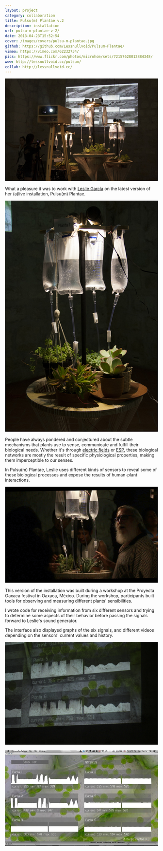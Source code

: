 ```yaml
---
layout: project
category: collaboration
title: Pulsu(m) Plantae v.2
description: installation
url: pulsu-m-plantae-v-2/
date: 2013-04-23T15:52:54
cover: /images/covers/pulsu-m-plantae.jpg
github: https://github.com/Lessnullvoid/Pulsum-Plantae/
vimeo: https://vimeo.com/62232734/
pics: https://www.flickr.com/photos/microhom/sets/72157628012884348/
www: http://lessnullvoid.cc/pulsum/
collab: http://lessnullvoid.cc/
---
```

![](/images/projects/pulsu-m-plantae-v-2/interface01.jpg)

What a pleasure it was to work with [Leslie García](http://lessnullvoid.cc/) on the latest version of her (a)live installation, Pulsu(m) Plantae.

![](/images/projects/pulsu-m-plantae-v-2/plantae02.jpg)

People have always pondered and conjectured about the subtle mechanisms that plants use to sense, communicate and fulfill their biological needs. Whether it's through [electric fields](http://www.scientificamerican.com/article.cfm?id=bumblebees-sense-electric-fields-in-flowers) or [ESP](https://en.wikipedia.org/wiki/Plant_perception_%28paranormal%29 ), these biological networks are mostly the result of specific physiological properties, making them imperceptible to our senses.

In Pulsu(m) Plantae, Leslie uses different kinds of sensors to reveal some of these biological processes and expose the results of human-plant interactions.

![](/images/projects/pulsu-m-plantae-v-2/plantae03.jpg)

This version of the installation was built during a workshop at the Proyecta Oaxaca festival in Oaxaca, México. During the workshop, participants built tools for observing and measuring different plants' sensibilities.

I wrote code for receiving information from six different sensors and trying to determine some aspects of their behavior before passing the signals forward to Leslie's sound generator.

The interface also displayed graphs of the six signals, and different videos depending on the sensors' current values and history.

![](/images/projects/pulsu-m-plantae-v-2/interface00.jpg)

![](/images/projects/pulsu-m-plantae-v-2/interface02.jpg)
